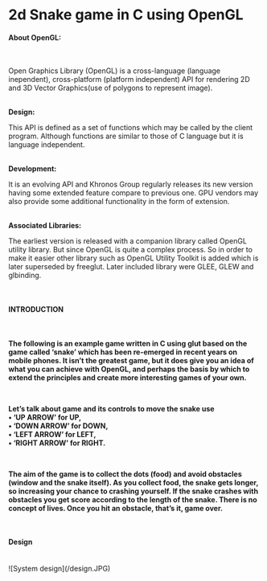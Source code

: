 # 2d Snake game in C using OpenGL

<h4>About OpenGL:</h4> <br>
<p>Open Graphics Library (OpenGL) is a cross-language (language inependent), cross-platform (platform independent) API for rendering 2D and 3D Vector Graphics(use of polygons to represent image).</p><br>
<b>Design:</b> <p>This API is defined as a set of functions which may be called by the client program. Although functions are similar to those of C language but it is language independent.</p><br>
<b>Development:</b><p>It is an evolving API and Khronos Group regularly releases its new version having some extended feature compare to previous one. GPU vendors may also provide some additional functionality in the form of extension.</p><br>
<b>Associated Libraries:</b><p>The earliest version is released with a companion library called OpenGL utility library. But since OpenGL is quite a complex process. So in order to make it easier other library such as OpenGL Utility Toolkit is added which is later superseded by freeglut. Later included library were GLEE, GLEW and glbinding.</p><br>
<h4>INTRODUCTION<h4> <br>
<p>The following is an example game written in C using glut based on the game called ‘snake’ which has been re-emerged in recent years on mobile phones. It isn’t the greatest game, but it does give you an idea of what you can achieve with OpenGL, and perhaps the basis by which to extend the principles and create more interesting games of your own.</p><br>
<p>Let’s  talk about game and its controls to move the snake use<br>
•	‘UP ARROW’ for UP,<br>
•	‘DOWN ARROW’ for DOWN,<br>
•	‘LEFT ARROW’ for LEFT,<br>
•	‘RIGHT ARROW’ for RIGHT.</p><br>
<p>The aim of the game is to collect the dots (food) and avoid obstacles (window and the snake itself). As you collect food, the snake gets longer, so increasing your chance to crashing yourself. If the snake crashes with obstacles you get score according to the length of the snake. There is no concept of lives. Once you hit an obstacle, that’s it, game over.</p></br>
<h4>Design</h4> <br>
  ![System design](/design.JPG)

